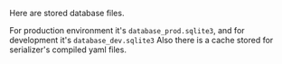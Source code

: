 Here are stored database files.

For production environment it's `database_prod.sqlite3`, and for development it's `database_dev.sqlite3`
Also there is a cache stored for serializer's compiled yaml files.
